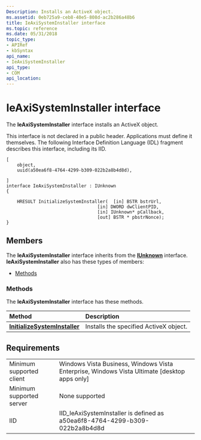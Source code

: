 ```yaml
---
Description: Installs an ActiveX object.
ms.assetid: 0eb725a9-ceb8-40e5-808d-ac2b286a48b6
title: IeAxiSystemInstaller interface
ms.topic: reference
ms.date: 05/31/2018
topic_type: 
- APIRef
- kbSyntax
api_name: 
- IeAxiSystemInstaller
api_type: 
- COM
api_location: 
---
```


# IeAxiSystemInstaller interface

The **IeAxiSystemInstaller** interface installs an ActiveX object.

This interface is not declared in a public header. Applications must define it themselves. The following Interface Definition Language (IDL) fragment describes this interface, including its IID.

``` syntax
[
    object,
    uuid(a50ea6f8-4764-4299-b309-022b2a8b4d8d),
    
]
interface IeAxiSystemInstaller : IUnknown
{
    
    HRESULT InitializeSystemInstaller(  [in] BSTR bstrUrl,
                                  [in] DWORD dwClientPID,
                                  [in] IUnknown* pCallback,
                                  [out] BSTR * pbstrNonce);
}

```

## Members

The **IeAxiSystemInstaller** interface inherits from the [**IUnknown**](/windows/desktop/api/unknwn/nn-unknwn-iunknown) interface. **IeAxiSystemInstaller** also has these types of members:

-   [Methods](#methods)

### Methods

The **IeAxiSystemInstaller** interface has these methods.



| Method                                                                              | Description                                       |
|:------------------------------------------------------------------------------------|:--------------------------------------------------|
| [**InitializeSystemInstaller**](ieaxisysteminstaller-initializesysteminstaller.md) | Installs the specified ActiveX object.<br/> |



 

## Requirements



|                                     |                                                                                                           |
|-------------------------------------|-----------------------------------------------------------------------------------------------------------|
| Minimum supported client<br/> | Windows Vista Business, Windows Vista Enterprise, Windows Vista Ultimate \[desktop apps only\]<br/> |
| Minimum supported server<br/> | None supported<br/>                                                                                 |
| IID<br/>                      | IID\_IeAxiSystemInstaller is defined as a50ea6f8-4764-4299-b309-022b2a8b4d8d<br/>                   |



 

